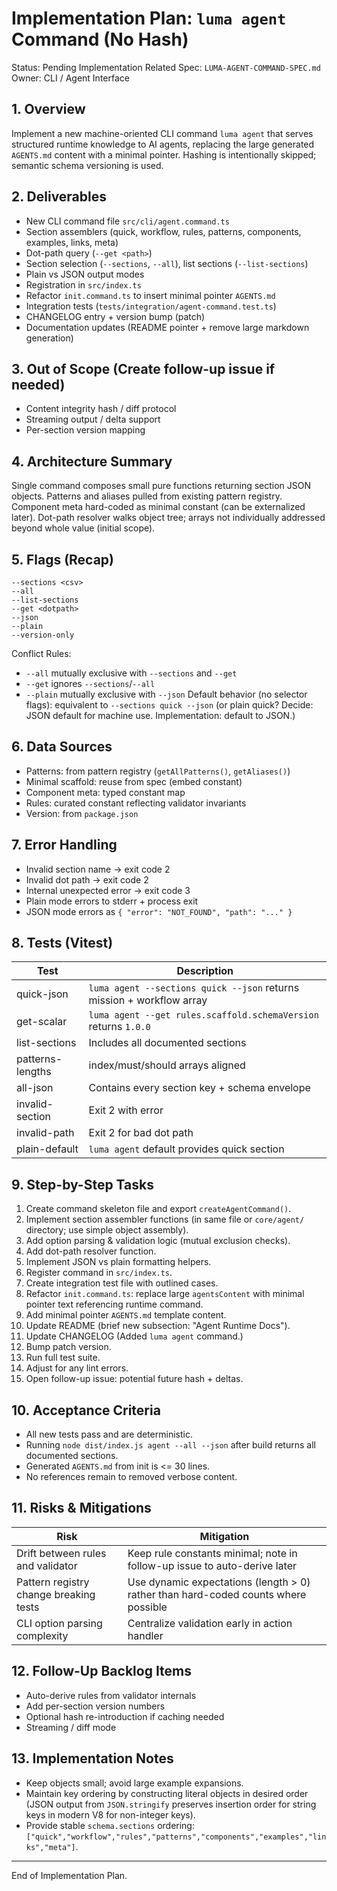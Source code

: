 # Implementation Plan: `luma agent` Command (No Hash)

Status: Pending Implementation
Related Spec: `LUMA-AGENT-COMMAND-SPEC.md`
Owner: CLI / Agent Interface

## 1. Overview
Implement a new machine-oriented CLI command `luma agent` that serves structured runtime knowledge to AI agents, replacing the large generated `AGENTS.md` content with a minimal pointer. Hashing is intentionally skipped; semantic schema versioning is used.

## 2. Deliverables
- New CLI command file `src/cli/agent.command.ts`
- Section assemblers (quick, workflow, rules, patterns, components, examples, links, meta)
- Dot-path query (`--get <path>`)
- Section selection (`--sections`, `--all`), list sections (`--list-sections`)
- Plain vs JSON output modes
- Registration in `src/index.ts`
- Refactor `init.command.ts` to insert minimal pointer `AGENTS.md`
- Integration tests (`tests/integration/agent-command.test.ts`)
- CHANGELOG entry + version bump (patch)
- Documentation updates (README pointer + remove large markdown generation)

## 3. Out of Scope (Create follow-up issue if needed)
- Content integrity hash / diff protocol
- Streaming output / delta support
- Per-section version mapping

## 4. Architecture Summary
Single command composes small pure functions returning section JSON objects. Patterns and aliases pulled from existing pattern registry. Component meta hard-coded as minimal constant (can be externalized later). Dot-path resolver walks object tree; arrays not individually addressed beyond whole value (initial scope).

## 5. Flags (Recap)
```
--sections <csv>
--all
--list-sections
--get <dotpath>
--json
--plain
--version-only
```
Conflict Rules:
- `--all` mutually exclusive with `--sections` and `--get`
- `--get` ignores `--sections`/`--all`
- `--plain` mutually exclusive with `--json`
Default behavior (no selector flags): equivalent to `--sections quick --json` (or plain quick? Decide: JSON default for machine use. Implementation: default to JSON.)

## 6. Data Sources
- Patterns: from pattern registry (`getAllPatterns()`, `getAliases()`)
- Minimal scaffold: reuse from spec (embed constant)
- Component meta: typed constant map
- Rules: curated constant reflecting validator invariants
- Version: from `package.json`

## 7. Error Handling
- Invalid section name → exit code 2
- Invalid dot path → exit code 2
- Internal unexpected error → exit code 3
- Plain mode errors to stderr + process exit
- JSON mode errors as `{ "error": "NOT_FOUND", "path": "..." }`

## 8. Tests (Vitest)
| Test | Description |
|------|-------------|
| quick-json | `luma agent --sections quick --json` returns mission + workflow array |
| get-scalar | `luma agent --get rules.scaffold.schemaVersion` returns `1.0.0` |
| list-sections | Includes all documented sections |
| patterns-lengths | index/must/should arrays aligned |
| all-json | Contains every section key + schema envelope |
| invalid-section | Exit 2 with error |
| invalid-path | Exit 2 for bad dot path |
| plain-default | `luma agent` default provides quick section |

## 9. Step-by-Step Tasks
1. Create command skeleton file and export `createAgentCommand()`.
2. Implement section assembler functions (in same file or `core/agent/` directory; use simple object assembly).
3. Add option parsing & validation logic (mutual exclusion checks).
4. Add dot-path resolver function.
5. Implement JSON vs plain formatting helpers.
6. Register command in `src/index.ts`.
7. Create integration test file with outlined cases.
8. Refactor `init.command.ts`: replace large `agentsContent` with minimal pointer text referencing runtime command.
9. Add minimal pointer `AGENTS.md` template content.
10. Update README (brief new subsection: "Agent Runtime Docs").
11. Update CHANGELOG (Added `luma agent` command.)
12. Bump patch version.
13. Run full test suite.
14. Adjust for any lint errors.
15. Open follow-up issue: potential future hash + deltas.

## 10. Acceptance Criteria
- All new tests pass and are deterministic.
- Running `node dist/index.js agent --all --json` after build returns all documented sections.
- Generated `AGENTS.md` from init is <= 30 lines.
- No references remain to removed verbose content.

## 11. Risks & Mitigations
| Risk | Mitigation |
|------|------------|
| Drift between rules and validator | Keep rule constants minimal; note in follow-up issue to auto-derive later |
| Pattern registry change breaking tests | Use dynamic expectations (length > 0) rather than hard-coded counts where possible |
| CLI option parsing complexity | Centralize validation early in action handler |

## 12. Follow-Up Backlog Items
- Auto-derive rules from validator internals
- Add per-section version numbers
- Optional hash re-introduction if caching needed
- Streaming / diff mode

## 13. Implementation Notes
- Keep objects small; avoid large example expansions.
- Maintain key ordering by constructing literal objects in desired order (JSON output from `JSON.stringify` preserves insertion order for string keys in modern V8 for non-integer keys).
- Provide stable `schema.sections` ordering: `["quick","workflow","rules","patterns","components","examples","links","meta"]`.

---
End of Implementation Plan.
